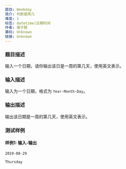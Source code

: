 ```yaml
---
题目: Weekday
简介: 判断是周几
难度: 1
标签: datetime|日期时间
作者: 谢子聪
慕码: Unknown
链接: Unknown
---
```


### 题目描述

输入一个日期，请你输出该日是一周的第几天，使用英文表示。

### 输入描述

输入为一个日期，格式为 `Year-Month-Day`。

### 输出描述

输出该日期是一周的第几天，使用英文表示。

### 测试样例

#### 样例1: 输入-输出

```
2019-08-29
```

```
Thursday
```

